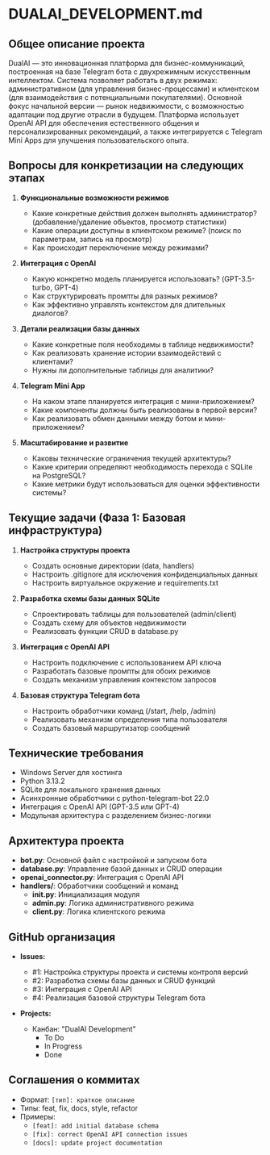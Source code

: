# DUALAI_DEVELOPMENT.md

## Общее описание проекта

DualAI — это инновационная платформа для бизнес-коммуникаций, построенная на базе Telegram бота с двухрежимным искусственным интеллектом. Система позволяет работать в двух режимах: административном (для управления бизнес-процессами) и клиентском (для взаимодействия с потенциальными покупателями). Основной фокус начальной версии — рынок недвижимости, с возможностью адаптации под другие отрасли в будущем. Платформа использует OpenAI API для обеспечения естественного общения и персонализированных рекомендаций, а также интегрируется с Telegram Mini Apps для улучшения пользовательского опыта.

## Вопросы для конкретизации на следующих этапах

1. **Функциональные возможности режимов**
   - Какие конкретные действия должен выполнять администратор? (добавление/удаление объектов, просмотр статистики)
   - Какие операции доступны в клиентском режиме? (поиск по параметрам, запись на просмотр)
   - Как происходит переключение между режимами?

2. **Интеграция с OpenAI**
   - Какую конкретно модель планируется использовать? (GPT-3.5-turbo, GPT-4)
   - Как структурировать промпты для разных режимов?
   - Как эффективно управлять контекстом для длительных диалогов?

3. **Детали реализации базы данных**
   - Какие конкретные поля необходимы в таблице недвижимости?
   - Как реализовать хранение истории взаимодействий с клиентами?
   - Нужны ли дополнительные таблицы для аналитики?

4. **Telegram Mini App**
   - На каком этапе планируется интеграция с мини-приложением?
   - Какие компоненты должны быть реализованы в первой версии?
   - Как реализовать обмен данными между ботом и мини-приложением?

5. **Масштабирование и развитие**
   - Каковы технические ограничения текущей архитектуры?
   - Какие критерии определяют необходимость перехода с SQLite на PostgreSQL?
   - Какие метрики будут использоваться для оценки эффективности системы?

## Текущие задачи (Фаза 1: Базовая инфраструктура)

1. **Настройка структуры проекта**
   - Создать основные директории (data, handlers)
   - Настроить .gitignore для исключения конфиденциальных данных
   - Настроить виртуальное окружение и requirements.txt

2. **Разработка схемы базы данных SQLite**
   - Спроектировать таблицы для пользователей (admin/client)
   - Создать схему для объектов недвижимости
   - Реализовать функции CRUD в database.py

3. **Интеграция с OpenAI API**
   - Настроить подключение с использованием API ключа
   - Разработать базовые промпты для обоих режимов
   - Создать механизм управления контекстом запросов

4. **Базовая структура Telegram бота**
   - Настроить обработчики команд (/start, /help, /admin)
   - Реализовать механизм определения типа пользователя
   - Создать базовый маршрутизатор сообщений

## Технические требования

- Windows Server для хостинга
- Python 3.13.2
- SQLite для локального хранения данных
- Асинхронные обработчики с python-telegram-bot 22.0
- Интеграция с OpenAI API (GPT-3.5 или GPT-4)
- Модульная архитектура с разделением бизнес-логики

## Архитектура проекта

- **bot.py**: Основной файл с настройкой и запуском бота
- **database.py**: Управление базой данных и CRUD операции
- **openai_connector.py**: Интеграция с OpenAI API
- **handlers/**: Обработчики сообщений и команд
  - **__init__.py**: Инициализация модуля
  - **admin.py**: Логика административного режима
  - **client.py**: Логика клиентского режима

## GitHub организация

- **Issues:**
  - #1: Настройка структуры проекта и системы контроля версий
  - #2: Разработка схемы базы данных и CRUD функций
  - #3: Интеграция с OpenAI API
  - #4: Реализация базовой структуры Telegram бота

- **Projects:**
  - Канбан: "DualAI Development"
    - To Do
    - In Progress
    - Done

## Соглашения о коммитах

- Формат: `[тип]: краткое описание`
- Типы: feat, fix, docs, style, refactor
- Примеры:
  - `[feat]: add initial database schema`
  - `[fix]: correct OpenAI API connection issues`
  - `[docs]: update project documentation`